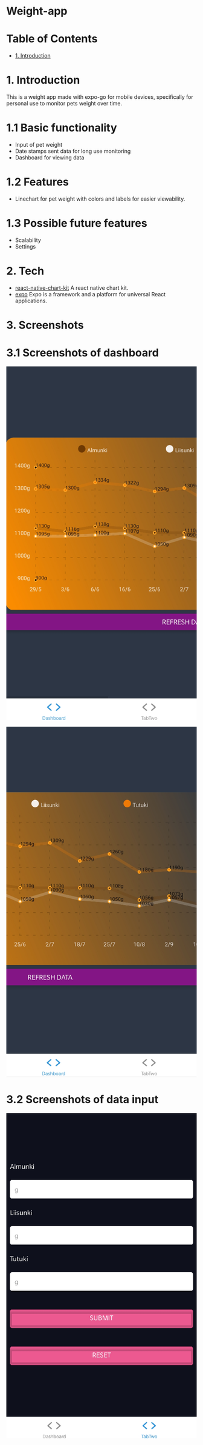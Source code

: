 # Weight-app <!-- omit in toc -->

# Table of Contents <!-- omit in toc -->

- [1. Introduction](#1-introduction)

# 1. Introduction

This is a weight app made with expo-go for mobile devices, specifically for personal use to monitor pets weight over time.

# 1.1 Basic functionality

- Input of pet weight
- Date stamps sent data for long use monitoring
- Dashboard for viewing data

# 1.2 Features

- Linechart for pet weight with colors and labels for easier viewability.

# 1.3 Possible future features

- Scalability
- Settings

# 2. Tech

- [react-native-chart-kit] A react native chart kit.
- [expo] Expo is a framework and a platform for universal React applications.

# 3. Screenshots

# 3.1 Screenshots of dashboard

![dashboard1](/docs/images/dashboard1.jpg)

![dashboard2](/docs/images/dashboard2.jpg)

# 3.2 Screenshots of data input

![input](/docs/images/input.jpg)

[react-native-chart-kit]: https://www.npmjs.com/package/react-native-chart-kit
[expo]: https://expo.dev/client
